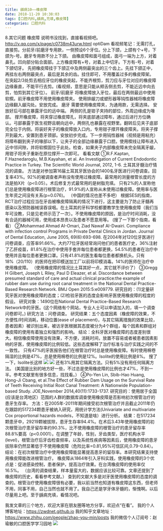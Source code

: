 ```yaml
---
title: 龋病10——橡皮障
date: 2018-11-20 10:38:03
tags: [口腔内科,龋病,充填,橡皮障]
categories: 口腔内科
---
```

8.其它问题
橡皮障
说明书没找到，直接看视频吧。
http://v.qq.com/x/page/c0738m43urw.html
optiDam
看视频笔记：无需打孔，直接剪。分前牙/前磨牙专用款，一侧预设6个牙位。分上下颌，上颌有个+号，下颌为-号。磨牙专用款不分上下颌。
由橡皮障和面弓组成，面弓一端为上方，对着鼻孔。凹向部分贴合面部。上方橡皮障有+号，对着上中切牙。下方有-号，对着下颌切牙。
先把橡皮障挂于下颌正中及两侧最突出的三个齿上。先挂下颌正中，再挂左右两侧最突点，最后是其余的齿。挂住即可，不用覆盖过多的橡皮障架。
在突起2/3处剪去相应牙位的橡皮突起，不能齐根剪，剪刀应与牙位对应的橡皮障边缘垂直，不能平行去剪。(看视频，意思是只能从颊舌侧去剪，不能近远中向去剪，怕剪到其它牙位）。
前牙/前磨牙
将橡皮障放入牙位，最后在两侧最远中使用软楔。前牙橡皮障不用使用橡皮障夹。
使用排龈刀或塑形器等钝性器械将橡皮障边缘翻入龈沟处。安放完成。
磨牙
需要使用橡皮障夹，为通用款，无需选择。
安放好后弓部在暴露牙位的远中端。
两侧的孔是钳子夹持的部位，外周边缘成为喙部。
撑开橡皮障，将夹穿过橡皮障孔，将夹底部通过障布，通过后进行方位确认。弓部暴露于医生视野且朝向远中，两侧孔也暴露在视野里。翻转后见夹子底部完全位于内侧。将装好夹子的橡皮障放入口内，专用钳子撑开橡皮障夹。将夹子撑开到最大，安置到患牙颈部。安放初步完成。下一步用钝性器械（视频是用粘充）将障布翻到夹子的喙部以下，让夹子的全部边缘暴露于口腔。使用楔线让障布进入近中邻间隙，并将软楔固位于此处。检查，如果夹子内部橡皮障未完全隔离牙龈，用钳子将夹子重新在原位撑开一次即可。
看看文献
①R.F.Kaptan, F.Haznedaroglu, M.B.Kayahan, et al. An Investigation of Current Endodontic Practice in Turkey. The Scientific World Journal, 2012, 1-6.
土耳其牙髓治疗情况的调查。
方法是对参加第16届土耳其牙医协会的1400名牙医进行问卷调查。回复率43%。92%的被调查者声称没有使用过橡皮障。最常用的测量根管长度的方法是拍X片（p<0.05）。术后修复方式最常用的是树脂充填。
只有2%的人宣称他们总是使用橡皮障进行根管治疗，91.9%的人宣称从未使用过橡皮障。使用率与医生年资之间没有关系(p=0.076)。
（中国的情况也差不多吧）
根据SES的指南，RCT治疗过程应当在牙齿被橡皮障隔离的情况下进行，这主要是为了防止牙髓再感染以及预防器械误吞误咽。在土耳其的牙科学校都要教学生使用橡皮障（我们当年可没教，只是见老师示范了一次）。不使用橡皮障的原因，是治疗时间消耗，没有合适的器械可用，使用成本昂贵以及患者不愿意用等。
(搜了一下那个指南，看看）
②Mohammad Ahmad AI-Omari, Ziad Nawaf AI-Dwairi. Compliance with infection control Programs in Private Dental Clinics in Jordan. Journal of Dental Education, June 2005, 69(6):693-698.
在2004年对120位牙医进行问卷调查，应答率91.66%。大约77位牙医经常询问他们的患者医疗史，36%注射了乙肝疫苗，81.8%在治疗中使用手套并每位患者都更换，54.5%的患者在治疗中使用并且每位患者更换口罩。只有41.8%的医生看每位患者都换机头。只有18%（20/110）的医师在把印模送加工厂以前将印模消毒。14%的医师在治疗中使用橡皮障。
（使用橡皮障的情况比土耳其好一点，其它就不评价了）
③Gregg H Gilbert, Joseph L Riley, Paul D Eleazer, et al. Discordance between presumed standard of care and actual clinical practice:the example of rubber dam use during root canal treatment in the National Dental Practice-Based Research Network. BMJ Open 2015:5:e009779.
研究目的：(1)定量研究牙医对使用橡皮障的态度；(2)检验牙医的态度会影响牙医使用橡皮障的程度的假设。
研究对象：1490位在National Dental Practice-Based Research Network中的牙医。(这个网络有个网站，专业人士可以申请加入的，填一个调查问卷即可。)
研究方法：问卷调查。
研究结果：五个态度因素（橡皮障的效果，不方便性/时间消耗，移动位置(ease of placement)，与其它隔离措施的效果比较，患者因素）被识别出来，被访牙医根据其态度被分为4个群组，每个因素和群组对橡皮障的使用有着独立和强烈的影响。
结论：全科牙医对橡皮障的态度差别很大。相信橡皮障使用没有效果，不方便，消耗时间，放置不容易或者被患者因素影响的牙医，使用橡皮障的比例较低。这些态度解释了治疗标准与治疗实践之间的不一致性。
只有47%的牙医报告他们在根管治疗时总是使用橡皮障。有时使用棉卷隔湿的比例是47%，总是使用棉卷的比例是12%。Isolite的使用比例是8%。
搜了一下，Isolite长这样
![](https://zymblog-1258069789.cos.ap-chengdu.myqcloud.com/blog0038-qb10-xpz/01.jpg)
![](https://zymblog-1258069789.cos.ap-chengdu.myqcloud.com/blog0038-qb10-xpz/02.jpg)
还有3%用其它隔离方法。只有5%没有用任何隔离方法。
(美国是比别的地方好一些，不过总是使用橡皮障的比例也才47%，不到一半。参考文献里有很多信息，找找看。）
④Po-Yen Lin, Sbib-Hao Huang, Hong-Ji Cbang, et al.The Effect of Rubber Dam Usage on the Survival Rate of Teeth Receiving Initial Root Canal Treatment: A Nationwide Population-based Study. JOE,November 2014,40(11):1733-1737.
研究目的：使用居于全国(应该是台湾地区）范围的人群的数据库调查使用橡皮障是否影响初次根管治疗的患牙生存率。
方法：在2005年-2011年期间接受初次根管治疗并且截止2011年仍在跟踪的517234颗患牙被纳入研究，用统计学方法(Univariate and multivariate Cox proportional hazards models，不知道是啥）进行分析。
结果：在517234颗患牙中，29219颗被拔除，患牙生存率94.4%。在术后3.43年使用橡皮障的初次根管治疗患牙留存率约90.3%，比不使用橡皮障的根管治疗的患牙留存率88.8%要高（p<0.0001）。在调整了年龄，性别，牙齿类型，医疗机构水平(level)，根管治疗后牙齿检查频率，以及系统性疾病等因素后，使用橡皮障的患牙拔除率仍然显著低于不使用橡皮障（危险比率=0.81,95%可信区间,0.79-0.84）。
结论：在初次根管治疗中使用橡皮障能显著提高患牙的留存率。本研究结果支持使用橡皮障能改进根管治疗。
橡皮障从1864年引入牙科实践，使用橡皮障的3个优点是：促进感染控制，患者保护，提高治疗效果。在台湾橡皮障的使用率仅16.5%。
（台湾的调查结果，样本量蛮大的，数据应该比较可靠。文章还提到了橡皮障的历史，看看参考文献。）
查到的文献大多是对牙医使用橡皮障的态度的调查的。根管治疗使用橡皮障很有必要，我以前当然也知道有橡皮障这东西，但老师不用，同事不用，自己当然也就不用了。我自己还是学牙体牙髓的，惭愧啊。以后尽量用上吧。至于龋病充填，看情况吧。

我发文章的三个地方，欢迎大家在朋友圈等地方分享，欢迎点“在看”。
我的个人博客地址：https://zwdnet.github.io
我的知乎文章地址： https://www.zhihu.com/people/zhao-you-min/posts
我的微信个人订阅号：赵瑜敏的口腔医学学习园地
![](https://zymblog-1258069789.cos.ap-chengdu.myqcloud.com/other/wx.jpg)

